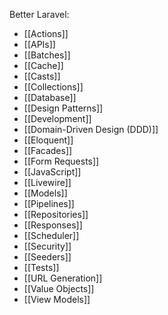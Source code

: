 Better Laravel:
- [[Actions]]
- [[APIs]]
- [[Batches]]
- [[Cache]]
- [[Casts]]
- [[Collections]]
- [[Database]]
- [[Design Patterns]]
- [[Development]]
- [[Domain-Driven Design (DDD)]]
- [[Eloquent]]
- [[Facades]]
- [[Form Requests]]
- [[JavaScript]]
- [[Livewire]]
- [[Models]]
- [[Pipelines]]
- [[Repositories]]
- [[Responses]]
- [[Scheduler]]
- [[Security]]
- [[Seeders]]
- [[Tests]]
- [[URL Generation]]
- [[Value Objects]]
- [[View Models]]